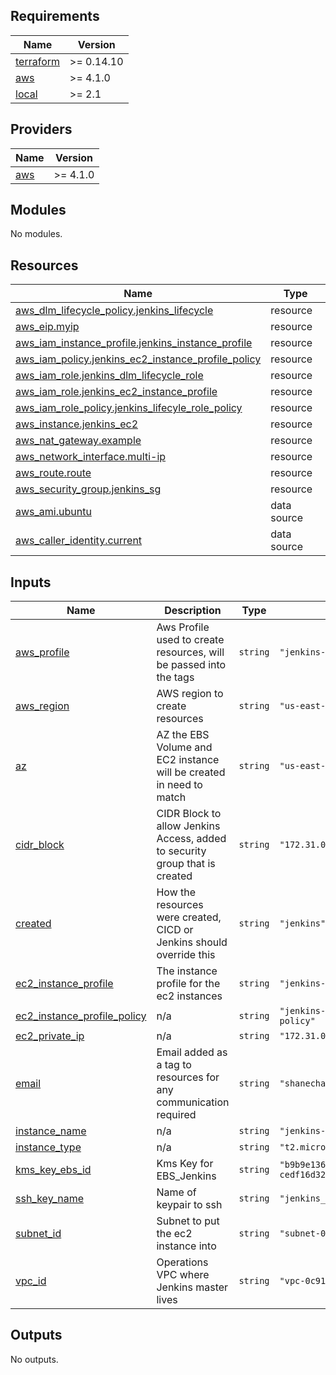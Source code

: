 <!-- BEGIN_TF_DOCS -->
## Requirements

| Name | Version |
|------|---------|
| <a name="requirement_terraform"></a> [terraform](#requirement\_terraform) | >= 0.14.10 |
| <a name="requirement_aws"></a> [aws](#requirement\_aws) | >= 4.1.0 |
| <a name="requirement_local"></a> [local](#requirement\_local) | >= 2.1 |

## Providers

| Name | Version |
|------|---------|
| <a name="provider_aws"></a> [aws](#provider\_aws) | >= 4.1.0 |

## Modules

No modules.

## Resources

| Name | Type |
|------|------|
| [aws_dlm_lifecycle_policy.jenkins_lifecycle](https://registry.terraform.io/providers/hashicorp/aws/latest/docs/resources/dlm_lifecycle_policy) | resource |
| [aws_eip.myip](https://registry.terraform.io/providers/hashicorp/aws/latest/docs/resources/eip) | resource |
| [aws_iam_instance_profile.jenkins_instance_profile](https://registry.terraform.io/providers/hashicorp/aws/latest/docs/resources/iam_instance_profile) | resource |
| [aws_iam_policy.jenkins_ec2_instance_profile_policy](https://registry.terraform.io/providers/hashicorp/aws/latest/docs/resources/iam_policy) | resource |
| [aws_iam_role.jenkins_dlm_lifecycle_role](https://registry.terraform.io/providers/hashicorp/aws/latest/docs/resources/iam_role) | resource |
| [aws_iam_role.jenkins_ec2_instance_profile](https://registry.terraform.io/providers/hashicorp/aws/latest/docs/resources/iam_role) | resource |
| [aws_iam_role_policy.jenkins_lifecyle_role_policy](https://registry.terraform.io/providers/hashicorp/aws/latest/docs/resources/iam_role_policy) | resource |
| [aws_instance.jenkins_ec2](https://registry.terraform.io/providers/hashicorp/aws/latest/docs/resources/instance) | resource |
| [aws_nat_gateway.example](https://registry.terraform.io/providers/hashicorp/aws/latest/docs/resources/nat_gateway) | resource |
| [aws_network_interface.multi-ip](https://registry.terraform.io/providers/hashicorp/aws/latest/docs/resources/network_interface) | resource |
| [aws_route.route](https://registry.terraform.io/providers/hashicorp/aws/latest/docs/resources/route) | resource |
| [aws_security_group.jenkins_sg](https://registry.terraform.io/providers/hashicorp/aws/latest/docs/resources/security_group) | resource |
| [aws_ami.ubuntu](https://registry.terraform.io/providers/hashicorp/aws/latest/docs/data-sources/ami) | data source |
| [aws_caller_identity.current](https://registry.terraform.io/providers/hashicorp/aws/latest/docs/data-sources/caller_identity) | data source |

## Inputs

| Name | Description | Type | Default | Required |
|------|-------------|------|---------|:--------:|
| <a name="input_aws_profile"></a> [aws\_profile](#input\_aws\_profile) | Aws Profile used to create resources, will be passed into the tags | `string` | `"jenkins-user"` | no |
| <a name="input_aws_region"></a> [aws\_region](#input\_aws\_region) | AWS region to create resources | `string` | `"us-east-1"` | no |
| <a name="input_az"></a> [az](#input\_az) | AZ the EBS Volume and EC2 instance will be created in need to match | `string` | `"us-east-1a"` | no |
| <a name="input_cidr_block"></a> [cidr\_block](#input\_cidr\_block) | CIDR Block to allow Jenkins Access, added to security group that is created | `string` | `"172.31.0.0/16"` | no |
| <a name="input_created"></a> [created](#input\_created) | How the resources were created, CICD or Jenkins should override this | `string` | `"jenkins"` | no |
| <a name="input_ec2_instance_profile"></a> [ec2\_instance\_profile](#input\_ec2\_instance\_profile) | The instance profile for the ec2 instances | `string` | `"jenkins-ec2-instance-profile-role"` | no |
| <a name="input_ec2_instance_profile_policy"></a> [ec2\_instance\_profile\_policy](#input\_ec2\_instance\_profile\_policy) | n/a | `string` | `"jenkins-ec2-instance-profile-policy"` | no |
| <a name="input_ec2_private_ip"></a> [ec2\_private\_ip](#input\_ec2\_private\_ip) | n/a | `string` | `"172.31.0.10"` | no |
| <a name="input_email"></a> [email](#input\_email) | Email added as a tag to resources for any communication required | `string` | `"shanechambers85+jenkins@gmail.com"` | no |
| <a name="input_instance_name"></a> [instance\_name](#input\_instance\_name) | n/a | `string` | `"jenkins-master"` | no |
| <a name="input_instance_type"></a> [instance\_type](#input\_instance\_type) | n/a | `string` | `"t2.micro"` | no |
| <a name="input_kms_key_ebs_id"></a> [kms\_key\_ebs\_id](#input\_kms\_key\_ebs\_id) | Kms Key for EBS\_Jenkins | `string` | `"b9b9e136-e0a1-4356-98a6-cedf16d320c5"` | no |
| <a name="input_ssh_key_name"></a> [ssh\_key\_name](#input\_ssh\_key\_name) | Name of keypair to ssh | `string` | `"jenkins_key"` | no |
| <a name="input_subnet_id"></a> [subnet\_id](#input\_subnet\_id) | Subnet to put the ec2 instance into | `string` | `"subnet-0af7db4bb425893c5"` | no |
| <a name="input_vpc_id"></a> [vpc\_id](#input\_vpc\_id) | Operations VPC where Jenkins master lives | `string` | `"vpc-0c912ef621e20711f"` | no |

## Outputs

No outputs.
<!-- END_TF_DOCS -->